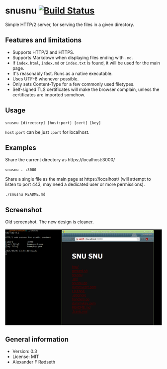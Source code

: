 # snusnu [![Build Status](https://travis-ci.org/xyproto/snusnu.svg?branch=master)](https://travis-ci.org/xyproto/snusnu)

Simple HTTP/2 server, for serving the files in a given directory.


Features and limitations
------------------------

* Supports HTTP/2 and HTTPS.
* Supports Markdown when displaying files ending with `.md`.
* If `index.html`, `index.md` or `index.txt` is found, it will be used for the main page.
* It's reasonably fast. Runs as a native executable.
* Uses UTF-8 whenever possible.
* Only sets Content-Type for a few commonly used filetypes.
* Self-signed TLS certificates will make the browser complain, unless the certificates are imported somehow.

Usage
-----

`snusnu [directory] [host:port] [cert] [key]`

`host:port` can be just `:port` for localhost.

Examples
------------------------------

Share the current directory as https://localhost:3000/

`snusnu . :3000`

Share a single file as the main page at https://localhost/ (will attempt to listen to port 443, may need a dedicated user or more permissions).

`./snusnu README.md`

Screenshot
----------

Old screenshot. The new design is cleaner.

<img src="https://raw.githubusercontent.com/xyproto/snusnu/master/img/snusnu.png">

General information
-------------------

* Version: 0.3
* License: MIT
* Alexander F Rødseth

